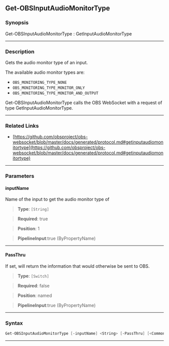 Get-OBSInputAudioMonitorType
----------------------------
### Synopsis
Get-OBSInputAudioMonitorType : GetInputAudioMonitorType

---
### Description

Gets the audio monitor type of an input.

The available audio monitor types are:

- `OBS_MONITORING_TYPE_NONE`
- `OBS_MONITORING_TYPE_MONITOR_ONLY`
- `OBS_MONITORING_TYPE_MONITOR_AND_OUTPUT`


Get-OBSInputAudioMonitorType calls the OBS WebSocket with a request of type GetInputAudioMonitorType.

---
### Related Links
* [https://github.com/obsproject/obs-websocket/blob/master/docs/generated/protocol.md#getinputaudiomonitortype](https://github.com/obsproject/obs-websocket/blob/master/docs/generated/protocol.md#getinputaudiomonitortype)



---
### Parameters
#### **inputName**

Name of the input to get the audio monitor type of



> **Type**: ```[String]```

> **Required**: true

> **Position**: 1

> **PipelineInput**:true (ByPropertyName)



---
#### **PassThru**

If set, will return the information that would otherwise be sent to OBS.



> **Type**: ```[Switch]```

> **Required**: false

> **Position**: named

> **PipelineInput**:true (ByPropertyName)



---
### Syntax
```PowerShell
Get-OBSInputAudioMonitorType [-inputName] <String> [-PassThru] [<CommonParameters>]
```
---
